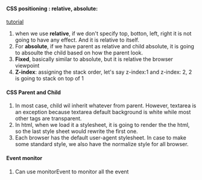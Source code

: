 #### CSS positioning : relative, absolute:
[tutorial](https://dzone.com/articles/css-position-relative-vs-position-absolute)
1. when we use <b>relative</b>, if we don't specify top, botton, left, right it is not going to have any effect. And it is relative
to itself. 
2. For <b>absolute</b>, if we have parent as relative and child absolute, it is going to absoulte the child based on how the parent look.
3. <b>Fixed</b>, basically similar to absolute, but it is relative the browser viewpoint
4. <b>Z-index</b>: assigning the stack order, let's say z-index:1 and z-index: 2, 2 is going to stack on top of 1

#### CSS Parent and Child
1. In most case, child wil inherit whatever from parent. However, textarea is an exception because textarea default background is white while most other tags are transparent.
2. In html, when we load it a stylesheet, it is going to render the the html, so the last style sheet would rewrite the first one.
3. Each browser has the default user-agent stylesheet. In case to make some standard style, we also have the normalize style for all browser.

#### Event monitor
1. Can use monitorEvent to monitor all the event
